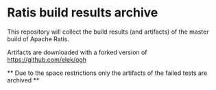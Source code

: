 # Ratis build results archive

This repository will collect the build results (and artifacts) of the master build of Apache Ratis.

Artifacts are downloaded with a forked version of https://github.com/elek/ogh

** Due to the space restrictions only the artifacts of the failed tests are archived **
